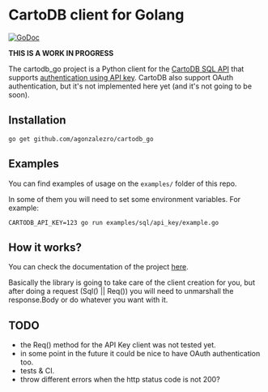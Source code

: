 CartoDB client for Golang
=========================

[![GoDoc](https://godoc.org/github.com/agonzalezro/cartodb_go?status.png)](https://godoc.org/github.com/agonzalezro/cartodb_go)

**THIS IS A WORK IN PROGRESS**

The cartodb_go project is a Python client for the [CartoDB SQL
API](http://developers.cartodb.com/documentation/sql-api.html) that supports
[authentication using API
key](http://developers.cartodb.com/documentation/sql-api.html#authentication).
CartoDB also support OAuth authentication, but it's not implemented here yet
(and it's not going to be soon).

Installation
------------

    go get github.com/agonzalezro/cartodb_go

Examples
--------

You can find examples of usage on the `examples/` folder of this repo.

In some of them you will need to set some environment variables. For example:

    CARTODB_API_KEY=123 go run examples/sql/api_key/example.go

How it works?
-------------

You can check the documentation of the project
[here](https://godoc.org/github.com/agonzalezro/cartodb_go).

Basically the library is going to take care of the client creation for you, but
after doing a request (Sql() || Req()) you will need to unmarshall the
response.Body or do whatever you want with it.

TODO
----

- the Req() method for the API Key client was not tested yet.
- in some point in the future it could be nice to have OAuth authentication too.
- tests & CI.
- throw different errors when the http status code is not 200?
